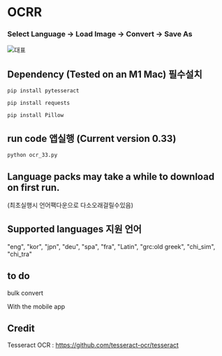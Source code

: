 # OCRR


### Select Language -> Load Image -> Convert -> Save As

![대표](https://github.com/leeseomin/ocr_ex/blob/main/pic/1.png)


## Dependency (Tested on an M1 Mac) 필수설치 


```pip install pytesseract ```

```pip install requests``` 

```pip install Pillow```




## run code 앱실행  (Current version 0.33)

```python ocr_33.py```


## Language packs may take a while to download on first run. 
(최초실행시 언어팩다운으로 다소오래걸릴수있음)


## Supported languages 지원 언어

"eng", "kor", "jpn", "deu", "spa", "fra", "Latin", "grc:old greek", "chi_sim", "chi_tra"


## to do


bulk convert

With the mobile app 


## Credit

Tesseract OCR : https://github.com/tesseract-ocr/tesseract 
